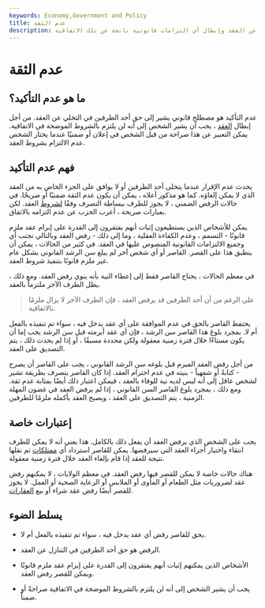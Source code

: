 ```yaml
---
keywords: Economy,Government and Policy
title: عدم الثقة
description: عدم التأكيد هو حق أحد الطرفين في التخلي عن العقد وإبطال أي التزامات قانونية ناتجة عن تلك الاتفاقية.
---
```


# عدم الثقة
## ما هو عدم التأكيد؟

عدم التأكيد هو مصطلح قانوني يشير إلى حق أحد الطرفين في التخلي عن العقد. من أجل إبطال [العقد](/void-contract) ، يجب أن يشير الشخص إلى أنه لن يلتزم بالشروط الموضحة في الاتفاقية. يمكن التعبير عن هذا صراحة من قبل الشخص في إعلان أو ضمنيًا عندما يختار الشخص عدم الالتزام بشروط العقد.

## فهم عدم التأكيد

يحدث عدم الإقرار عندما يتخلى أحد الطرفين أو لا يوافق على الجزء الخاص به من العقد الذي لا يمكن إلغاؤه. كما هو مذكور أعلاه ، يمكن أن يكون عدم الثقة ضمنيًا أو صريحًا. في حالات الرفض الضمني ، لا يجوز للطرف ببساطة التصرف وفقًا [لشروط](/term) العقد. لكن بعبارات صريحة ، أعرب الحزب عن عدم التزامه بالاتفاق.

يمكن للأشخاص الذين يستطيعون إثبات أنهم يفتقرون إلى القدرة على إبرام عقد ملزم قانونًا - التسمم ، وعدم الكفاءة العقلية ، وما إلى ذلك - رفض العقد وبالتالي تجنب أي وجميع الالتزامات القانونية المنصوص عليها في العقد. في كثير من الحالات ، يمكن أن ينطبق هذا على القصر. القاصر أو أي شخص آخر لم يبلغ سن الرشد القانوني بشكل عام غير ملزم قانونًا بتنفيذ شروط العقد.

في معظم الحالات ، يحتاج القاصر فقط إلى إعطاء النية بأنه ينوي رفض العقد. ومع ذلك ، يظل الطرف الآخر ملتزماً بالعقد.

> على الرغم من أن أحد الطرفين قد يرفض العقد ، فإن الطرف الآخر لا يزال ملزمًا بالاتفاقية.

>

يحتفظ القاصر بالحق في عدم الموافقة على أي عقد يدخل فيه ، سواء تم تنفيذه بالفعل أم لا. بمجرد بلوغ هذا القاصر سن الرشد ، فإن أي عقد أبرمته قبل سن الرشد يجب إما أن يكون مستاءًا خلال فترة زمنية معقولة ولكن محددة مسبقًا ، أو إذا لم يحدث ذلك ، يتم التصديق على العقد.

من أجل رفض العقد المبرم قبل بلوغه سن الرشد القانوني ، يجب على القاصر أن يصرح - كتابةً أو شفهياً - بنيته في عدم احترام العقد. إذا كان القاصر يتصرف بطريقة تشير لشخص عاقل إلى أنه ليس لديه نية للوفاء بالعقد ، فيمكن اعتبار ذلك أيضًا بمثابة عدم ثقة. ومع ذلك ، بمجرد بلوغ القاصر السن القانوني ، إذا لم يرفض العقد في غضون المهلة الزمنية ، يتم التصديق على العقد ، ويصبح العقد بأكمله ملزمًا للطرفين.

## إعتبارات خاصة

يجب على الشخص الذي يرفض العقد أن يفعل ذلك بالكامل. هذا يعني أنه لا يمكن للطرف انتقاء واختيار أجزاء العقد التي سيرفضها. يمكن للقاصر استرداد أي [ممتلكات](/property) تم نقلها نتيجة للعقد إذا قام بإلغاء العقد خلال فترة زمنية معقولة.

هناك حالات خاصة لا يمكن للقصر فيها رفض العقد. في معظم الولايات ، لا يمكنهم رفض عقد لضروريات مثل الطعام أو المأوى أو الملابس أو الرعاية الصحية أو العمل. لا يجوز للقصر أيضًا رفض عقد شراء أو بيع [العقارات](/realestate).

## يسلط الضوء

- يحق للقاصر رفض أي عقد يدخل فيه ، سواء تم تنفيذه بالفعل أم لا.

- الرفض هو حق أحد الطرفين في التنازل عن العقد.

- الأشخاص الذين يمكنهم إثبات أنهم يفتقرون إلى القدرة على إبرام عقد ملزم قانونًا ويمكن للقصر رفض العقد.

- يجب أن يشير الشخص إلى أنه لن يلتزم بالشروط الموضحة في الاتفاقية صراحةً أو ضمناً.

